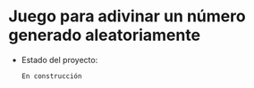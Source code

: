 <h1>Juego para adivinar un número generado aleatoriamente</h1>

- Estado del proyecto:
  ```
  En construcción
  ```
